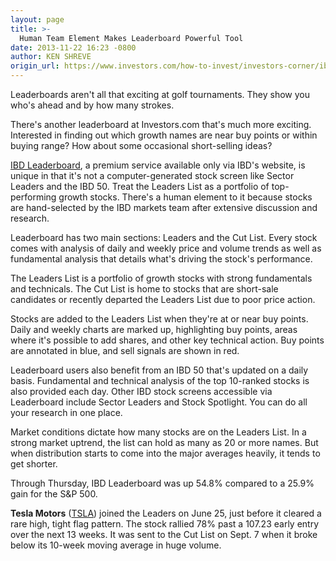 ```yaml
---
layout: page
title: >-
  Human Team Element Makes Leaderboard Powerful Tool
date: 2013-11-22 16:23 -0800
author: KEN SHREVE
origin_url: https://www.investors.com/how-to-invest/investors-corner/ibd-leaderboard-targets-stocks-fundamentals-and-technicals/
---
```


Leaderboards aren't all that exciting at golf tournaments. They show you who's ahead and by how many strokes.

There's another leaderboard at Investors.com that's much more exciting. Interested in finding out which growth names are near buy points or within buying range? How about some occasional short-selling ideas?

[IBD Leaderboard](http://leaderboard.investors.com/leaderboard/leaders/), a premium service available only via IBD's website, is unique in that it's not a computer-generated stock screen like Sector Leaders and the IBD 50. Treat the Leaders List as a portfolio of top-performing growth stocks. There's a human element to it because stocks are hand-selected by the IBD markets team after extensive discussion and research.

Leaderboard has two main sections: Leaders and the Cut List. Every stock comes with analysis of daily and weekly price and volume trends as well as fundamental analysis that details what's driving the stock's performance.

The Leaders List is a portfolio of growth stocks with strong fundamentals and technicals. The Cut List is home to stocks that are short-sale candidates or recently departed the Leaders List due to poor price action.

Stocks are added to the Leaders List when they're at or near buy points. Daily and weekly charts are marked up, highlighting buy points, areas where it's possible to add shares, and other key technical action. Buy points are annotated in blue, and sell signals are shown in red.

Leaderboard users also benefit from an IBD 50 that's updated on a daily basis. Fundamental and technical analysis of the top 10-ranked stocks is also provided each day. Other IBD stock screens accessible via Leaderboard include Sector Leaders and Stock Spotlight. You can do all your research in one place.

Market conditions dictate how many stocks are on the Leaders List. In a strong market uptrend, the list can hold as many as 20 or more names. But when distribution starts to come into the major averages heavily, it tends to get shorter.

Through Thursday, IBD Leaderboard was up 54.8% compared to a 25.9% gain for the S&P 500.

**Tesla Motors** ([TSLA](https://research.investors.com/quote.aspx?symbol=TSLA)) joined the Leaders on June 25, just before it cleared a rare high, tight flag pattern. The stock rallied 78% past a 107.23 early entry over the next 13 weeks. It was sent to the Cut List on Sept. 7 when it broke below its 10-week moving average in huge volume.
